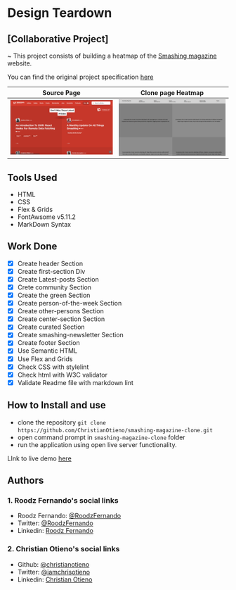 # Design Teardown

## [Collaborative Project]

~ This project consists of building a heatmap of the [Smashing magazine](https://www.smashingmagazine.com/) website.

You can find the original project specification [here](https://www.theodinproject.com/courses/html5-and-css3/lessons/design-teardown)


|Source Page|Clone page Heatmap|
|:---:|:---:|
|![Screeenshot](./src/img/README/screenshot.png "Smashing Magazine page screenshot")|![Screeenshot](./src/img/README/screenshot-design.png "Cloned Heatmap page screenshot")|

## Tools Used

- HTML
- CSS
- Flex & Grids
- FontAwsome v5.11.2
- MarkDown Syntax

## Work Done

- [x] Create header Section
- [x] Create first-section Div
- [x] Create Latest-posts Section
- [x] Crete community Section
- [x] Create the green Section
- [x] Create person-of-the-week Section
- [x] Create other-persons Section
- [x] Create center-section Section
- [x] Create curated Section
- [x] Create smashing-newsletter Section
- [x] Create footer Section
- [x] Use Semantic HTML
- [x] Use Flex and Grids
- [x] Check CSS with stylelint
- [x] Check html with W3C validator
- [x] Validate Readme file with markdown lint

## How to Install and use

- clone the repository `git clone https://github.com/ChristianOtieno/smashing-magazine-clone.git`
- open command prompt in `smashing-magazine-clone` folder
- run the application using open live server functionality.

LInk to live demo [here](https://christianotieno.github.io/smashing-magazine-clone/.)

## Authors

### 1. Roodz Fernando's social links

- Roodz Fernando: [@RoodzFernando](https://github.com/RoodzFernando)
- Twitter: [@RoodzFernando](https://twitter.com/RoodzFernando)
- Linkedin: [Roodz Fernando](https://www.linkedin.com/in/roodz-fernando-fleurant/)

### 2. Christian Otieno's social links

- Github: [@christianotieno](https://github.com/christianotieno)
- Twitter: [@iamchrisotieno](https://twitter.com/iamchrisotieno)
- Linkedin: [Christian Otieno](https://www.linkedin.com/in/christianotieno/)